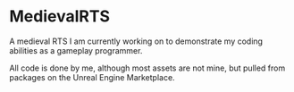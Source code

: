 # MedievalRTS
A medieval RTS I am currently working on to demonstrate my coding abilities as a gameplay programmer.

All code is done by me, although most assets are not mine, but pulled from packages on the Unreal Engine Marketplace.
